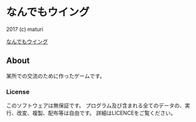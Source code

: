 # なんでもウイング

2017 (c) maturi

[なんでもウイング](https://maturi01.github.io/nandemo_wing/)

## About

某所での交流のために作ったゲームです。

### License

このソフトウェアは無保証です。
プログラム及び含まれる全てのデータの、実行、改変、複製、配布等は自由です。
詳細はLICENCEをご覧ください。
